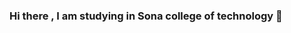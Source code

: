### Hi there , I am studying in Sona college of technology 👋

<!--
**vigneshwaran-tech/vigneshwaran-tech** is a ✨ _special_ ✨ repository because its `README.md` (this file) appears on your GitHub profile.

Here are some ideas to get you started:

- 🔭 I’m currently working on ...
- 🌱 I’m currently learning  Data Scientist
- 👯 I’m looking to collaborate on Google
- 🤔 I’m looking for help with ...
- 💬 Ask me about anything
- 📫 How to reach me: bs.vigneshwaran@gmail.com
- 😄 Pronouns: ...
- ⚡ Fun fact: ...
-->
